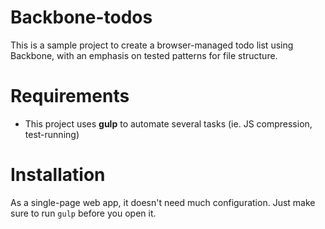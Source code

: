 Backbone-todos
==============
This is a sample project to create a browser-managed todo list using Backbone,
with an emphasis on tested patterns for file structure.

Requirements
============
  - This project uses **gulp** to automate several tasks (ie. JS compression, test-running)

Installation
============
As a single-page web app, it doesn't need much configuration.
Just make sure to run ``gulp`` before you open it.

